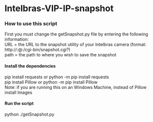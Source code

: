 # Intelbras-VIP-IP-snapshot

### How to use this script
First you must change the getSnapshot.py file by entering the following information:  
URL = the URL to the snapshot utility of your Intelbras camera (format: http://<user>:<password>@<ip>:<HTTPport>/cgi-bin/snapshot.cgi?)  
path = the path to where you wish to save the snapshot

#### Install the dependencies
pip install requests or python -m pip install requests  
pip install Pillow or python -m pip install Pillow  
Note: if you are running this on an Windows Machine, instead of Pillow install Images

#### Run the script
python ./getSnapshot.py